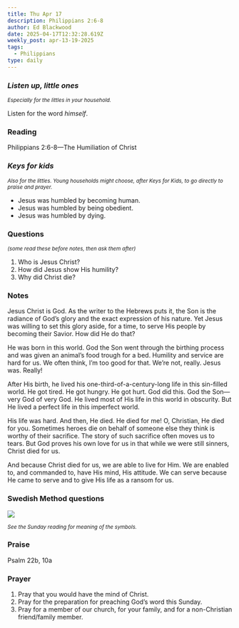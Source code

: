```yaml
---
title: Thu Apr 17
description: Philippians 2:6-8
author: Ed Blackwood
date: 2025-04-17T12:32:28.619Z
weekly_post: apr-13-19-2025
tags:
  - Philippians
type: daily
---
```

### *Listen up, little ones*

<div><small><i>Especially for the littles in your household.</i></small></div>

Listen for the word *himself*.

### Reading

Philippians 2:6-8—The Humiliation of Christ

### *Keys for kids*

<div><small><i>Also for the littles. Young households might choose, after Keys for Kids, to go directly to praise and prayer.</i></small></div>

* Jesus was humbled by becoming human.
* Jesus was humbled by being obedient.
* Jesus was humbled by dying.

### Questions

<div><small><i>(some read these before notes, then ask them after)</i></small></div>

1. Who is Jesus Christ?
2. How did Jesus show His humility?
3. Why did Christ die?

### Notes

Jesus Christ is God. As the writer to the Hebrews puts it, the Son is the radiance of God’s glory and the exact expression of his nature. Yet Jesus was willing to set this glory aside, for a time, to serve His people by becoming their Savior. How did He do that?

He was born in this world. God the Son went through the birthing process and was given an animal’s food trough for a bed. Humility and service are hard for us. We often think, I’m too good for that. We’re not, really. Jesus was. Really! 

After His birth, he lived his one-third-of-a-century-long life in this sin-filled world. He got tired. He got hungry. He got hurt. God did this. God the Son—very God of very God. He lived most of His life in this world in obscurity. But He lived a perfect life in this imperfect world.

His life was hard. And then, He died. He died for me! O, Christian, He died for you. Sometimes heroes die on behalf of someone else they think is worthy of their sacrifice. The story of such sacrifice often moves us to tears. But God proves his own love for us in that while we were still sinners, Christ died for us.

And because Christ died for us, we are able to live for Him. We are enabled to, and commanded to, have His mind, His attitude. We can serve because He came to serve and to give His life as a ransom for us.

### Swedish Method questions

![](/static/img/family_worship_study_ed-swedish_questions.png)

<div><small><i>See the Sunday reading for meaning of the symbols.</i></small></div>

### Praise

Psalm 22b, 10a

### Prayer

1. Pray that you would have the mind of Christ.
2. Pray for the preparation for preaching God’s word this Sunday.
3. Pray for a member of our church, for your family, and for a non-Christian friend/family member.